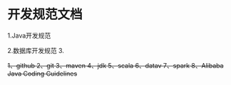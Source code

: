# 开发规范文档
1.Java开发规范


2.数据库开发规范
3.


~~1、github
2、git
3、maven
4、jdk
5、scala
6、datav
7、spark
8、Alibaba Java Coding Guidelines~~


